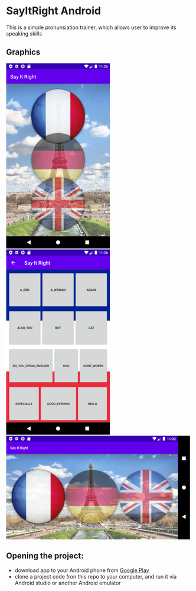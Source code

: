 # SayItRight Android
   This is a simple pronunsiation trainer, which allows user to improve its speaking skills

## Graphics
![Screenshots](https://github.com/Harnet69/SayItRight/blob/master/app/GitHubFiles/scr1.png)
![Screenshots](https://github.com/Harnet69/SayItRight/blob/master/app/GitHubFiles/scr3.png)![Screenshots](https://github.com/Harnet69/SayItRight/blob/master/app/GitHubFiles/scr2.png)
## Opening the project:
* download app to your Android phone from [Google Play](https://play.google.com/store/apps/details?id=com.harnet.basiclayouts)
* clone a project code fron this repo to your computer, and run it via Android studio or another Android emulator
